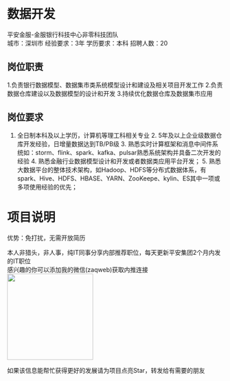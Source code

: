 # 数据开发
平安金服-金服银行科技中心非零科技团队  
城市：深圳市 经验要求：3年 学历要求：本科  招聘人数：20

## 岗位职责
1.负责银行数据模型、数据集市类系统模型设计和建设及相关项目开发工作
   2.负责数据仓库建设以及数据模型的设计和开发 
   3.持续优化数据仓库及数据集市应用

## 岗位要求
1. 全日制本科及以上学历，计算机等理工科相关专业 
   2. 5年及以上企业级数据仓库开发经验，日增量数据达到TB/PB级 
   3. 熟悉实时计算框架和消息中间件系统如：storm、flink、spark、kafka、pulsar熟悉系统架构并具备二次开发的经验
   4. 熟悉金融行业数据模型设计和开发或者数据类应用平台开发；
   5. 熟悉大数据平台的整体技术架构，如Hadoop、HDFS等分布式数据体系，有spark、Hive、HDFS、HBASE、YARN、ZooKeepe、kylin、ES其中一项或多项使用经验的优先；

# 项目说明

优势：免打扰，无需开放简历

本人非猎头，非人事，纯IT同事分享内部推荐职位，每天更新平安集团2个月内发的IT职位  
感兴趣的你可以添加我的微信(zaqweb)获取内推连接  
<img src="https://github.com/zaqweb/PA-IT-JOBS/blob/master/WechatICode.jpeg"  height="200" width="200">

如果该信息能帮忙获得更好的发展请为项目点亮Star，转发给有需要的朋友




